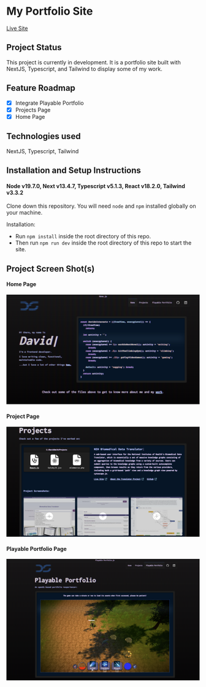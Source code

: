 # My Portfolio Site
[Live Site](https://dnswebdev.com)

## Project Status

This project is currently in development. It is a portfolio site built with NextJS, Typescript, and Tailwind to display some of my work.

## Feature Roadmap
- [x] Integrate Playable Portfolio 
- [x] Projects Page
- [x] Home Page

## Technologies used

NextJS, Typescript, Tailwind

## Installation and Setup Instructions

#### Node v19.7.0, Next v13.4.7, Typescript v5.1.3, React v18.2.0, Tailwind v3.3.2

Clone down this repository. You will need `node` and `npm` installed globally on your machine.  

Installation:
- Run `npm install` inside the root directory of this repo. 
- Then run `npm run dev` inside the root directory of this repo to start the site. 


## Project Screen Shot(s)

#### Home Page
![Home Page](/assets/home.png?raw=true "Home Page")
#### Project Page
![Project Page](/assets/projects.png?raw=true "Project Page")

#### Playable Portfolio Page
![Playable Portfolio Page](/assets/portfolio.png?raw=true "Playable Portfolio Page")
